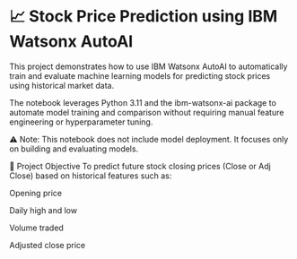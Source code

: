# 📈 Stock Price Prediction using IBM Watsonx AutoAI
This project demonstrates how to use IBM Watsonx AutoAI to automatically train and evaluate machine learning models for predicting stock prices using historical market data.

The notebook leverages Python 3.11 and the ibm-watsonx-ai package to automate model training and comparison without requiring manual feature engineering or hyperparameter tuning.

⚠ Note: This notebook does not include model deployment. It focuses only on building and evaluating models.

🎯 Project Objective
To predict future stock closing prices (Close or Adj Close) based on historical features such as:

Opening price

Daily high and low

Volume traded

Adjusted close price
